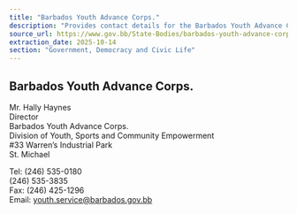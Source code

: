 ```yaml
---
title: "Barbados Youth Advance Corps."
description: "Provides contact details for the Barbados Youth Advance Corps, including director, address, phone numbers, fax, and email."
source_url: https://www.gov.bb/State-Bodies/barbados-youth-advance-corps
extraction_date: 2025-10-14
section: "Government, Democracy and Civic Life"
---
```


## Barbados Youth Advance Corps.

Mr. Hally Haynes  
Director  
Barbados Youth Advance Corps.  
Division of Youth, Sports and Community Empowerment  
#33 Warren’s Industrial Park  
St. Michael

Tel: (246) 535-0180  
(246) 535-3835  
Fax: (246) 425-1296  
Email: youth.service@barbados.gov.bb
```